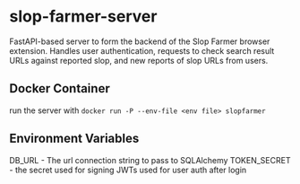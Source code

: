 # slop-farmer-server
FastAPI-based server to form the backend of the Slop Farmer browser extension.
Handles user authentication, requests to check search result URLs against reported slop,
and new reports of slop URLs from users.

## Docker Container
run the server with `docker run -P --env-file <env file> slopfarmer`

## Environment Variables
DB_URL - The url connection string to pass to SQLAlchemy
TOKEN_SECRET - the secret used for signing JWTs used for user auth after login
